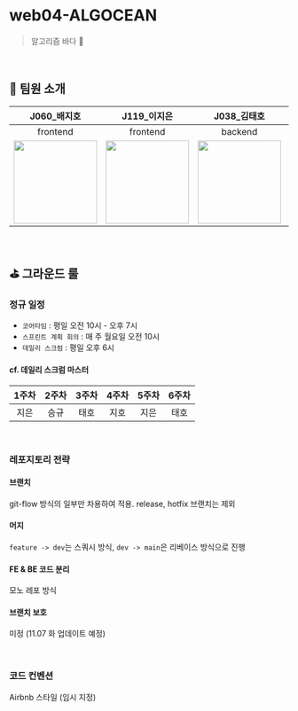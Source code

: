 # web04-ALGOCEAN

> 알고리즘 바다 🌊

<br/>

## 🙌 팀원 소개

|J060_배지호|J119_이지은|J038_김태호|J172_이승규|
|:--:|:--:|:--:|:--:|
|frontend|frontend|backend|backend|
|<img src='https://avatars.githubusercontent.com/u/87417773?v=4' width=150 />|<img src='https://avatars.githubusercontent.com/u/97934878?v=4' width=150 />|<img src='https://avatars.githubusercontent.com/u/70432496?v=4' width=150 />|<img src='https://avatars.githubusercontent.com/u/51262434?v=4' width=150 />|

<br/>

## ⛳️ 그라운드 룰

### 정규 일정
- `코어타임` : 평일 오전 10시 - 오후 7시
- `스프린트 계획 회의` : 매 주 월요일 오전 10시
- `데일리 스크럼` : 평일 오후 6시

#### cf. 데일리 스크럼 마스터

|1주차|2주차|3주차|4주차|5주차|6주차|
|:--:|:--:|:--:|:--:|:--:|:--:|
|지은|승규|태호|지호|지은|태호|

<br/>

### 레포지토리 전략
#### 브랜치
git-flow 방식의 일부만 차용하여 적용. release, hotfix 브랜치는 제외

#### 머지
`feature -> dev`는 스쿼시 방식, `dev -> main`은 리베이스 방식으로 진행

#### FE & BE 코드 분리
모노 레포 방식

#### 브랜치 보호
미정 (11.07 화 업데이트 예정)

<br/>

### 코드 컨벤션
Airbnb 스타일 (임시 지정)
